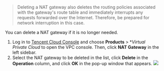 >Deleting a NAT gateway also deletes the routing policies associated with the gateway's route table and immediately interrupts any requests forwarded over the Internet. Therefore, be prepared for network interruption in this case.
>
You can delete a NAT gateway if it is no longer needed.
1. Log in to [Tencent Cloud Console](https://console.cloud.tencent.com/) and choose **Products** > **Virtual Private Cloud* to open the VPC console. Then, click **NAT Gateway** in the left sidebar.
2. Select the NAT gateway to be deleted in the list, click **Delete** in the **Operation** column, and click **OK** in the pop-up window that appears.
![](https://main.qcloudimg.com/raw/a20a0284078c2c906339ab08ca6d3724.png)
 
